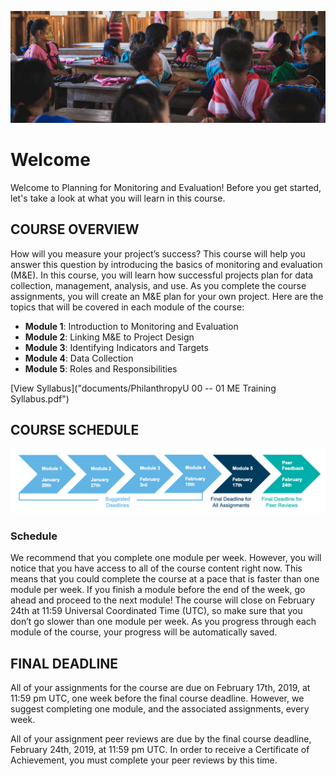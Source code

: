 ![title](images/capturing-the-human-heart-227847-unsplash.jpg)
# Welcome 
Welcome to Planning for Monitoring and Evaluation! Before you get started, let's take a look at what you will learn in this course. 

## COURSE OVERVIEW 
How will you measure your project’s success? This course will help you answer this question by introducing the basics of monitoring and evaluation (M&E). In this course, you will learn how successful projects plan for data collection, management, analysis, and use. As you complete the course assignments, you will create an M&E plan for your own project. Here are the topics that will be covered in each module of the course:

- **Module 1**: Introduction to Monitoring and Evaluation
- **Module 2**: Linking M&E to Project Design
- **Module 3**: Identifying Indicators and Targets
- **Module 4**: Data Collection
- **Module 5**: Roles and Responsibilities

[View Syllabus]("documents/PhilanthropyU 00 -- 01 ME Training Syllabus.pdf")

## COURSE SCHEDULE 
![Schedule](images/Course+Deadlines+M&E+Jan+19.png)

### Schedule
We recommend that you complete one module per week. However, you will notice that you have access to all of the course content right now. This means that you could complete the course at a pace that is faster than one module per week. If you finish a module before the end of the week, go ahead and proceed to the next module! The course will close on February 24th at 11:59 Universal Coordinated Time (UTC), so make sure that you don’t go slower than one module per week. As you progress through each module of the course, your progress will be automatically saved.

## FINAL DEADLINE
All of your assignments for the course are due on February 17th, 2019, at 11:59 pm UTC, one week before the final course deadline. However, we suggest completing one module, and the associated assignments, every week.

All of your assignment peer reviews are due by the final course deadline, February 24th, 2019, at 11:59 pm UTC. In order to receive a Certificate of Achievement, you must complete your peer reviews by this time.